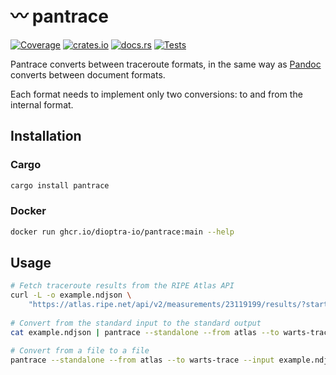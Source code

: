 # 〰️ pantrace

[![Coverage](https://img.shields.io/codecov/c/github/dioptra-io/pantrace?logo=codecov&logoColor=white)](https://app.codecov.io/gh/dioptra-io/pantrace)
[![crates.io](https://img.shields.io/crates/v/pantrace?logo=rust)](https://crates.io/crates/pantrace/)
[![docs.rs](https://img.shields.io/docsrs/pantrace?logo=docs.rs)](https://docs.rs/pantrace/)
[![Tests](https://img.shields.io/github/actions/workflow/status/dioptra-io/pantrace/tests.yml?logo=github&label=tests)](https://github.com/dioptra-io/pantrace/actions/workflows/tests.yml)

Pantrace converts between traceroute formats, in the same way as [Pandoc](https://pandoc.org) converts between document formats.

Each format needs to implement only two conversions: to and from the internal format.

## Installation

### Cargo

```bash
cargo install pantrace
```

### Docker

```bash
docker run ghcr.io/dioptra-io/pantrace:main --help
```

## Usage

```bash
# Fetch traceroute results from the RIPE Atlas API
curl -L -o example.ndjson \
    "https://atlas.ripe.net/api/v2/measurements/23119199/results/?start=1625097600&stop=1625788799&format=txt&probe_ids=6479"
  
# Convert from the standard input to the standard output
cat example.ndjson | pantrace --standalone --from atlas --to warts-trace > example.warts

# Convert from a file to a file
pantrace --standalone --from atlas --to warts-trace --input example.ndjson --output example.warts
```
